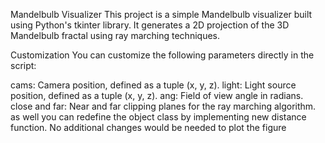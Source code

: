 Mandelbulb Visualizer
This project is a simple Mandelbulb visualizer built using Python's tkinter library. It generates a 2D projection of the 3D Mandelbulb fractal using ray marching techniques.

Customization
You can customize the following parameters directly in the script:

cams: Camera position, defined as a tuple (x, y, z).
light: Light source position, defined as a tuple (x, y, z).
ang: Field of view angle in radians.
close and far: Near and far clipping planes for the ray marching algorithm.
as well you can redefine the object class by implementing new distance function. No additional changes would be needed to plot the figure

